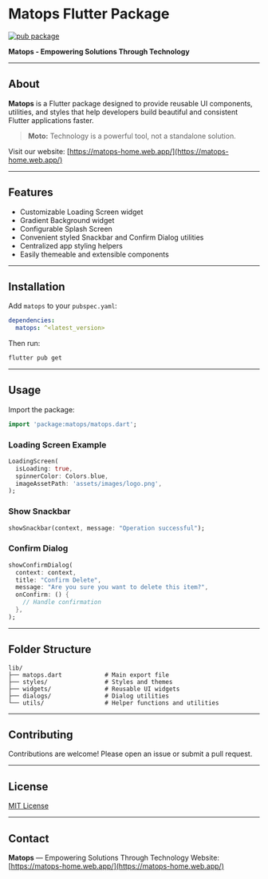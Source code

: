 # Matops Flutter Package

[![pub package](https://img.shields.io/pub/v/matops.svg)](https://pub.dev/packages/matops)

**Matops - Empowering Solutions Through Technology**

---

## About

**Matops** is a Flutter package designed to provide reusable UI components, utilities, and styles that help developers build beautiful and consistent Flutter applications faster.

> **Moto:** Technology is a powerful tool, not a standalone solution.

Visit our website: [https://matops-home.web.app/](https://matops-home.web.app/)

---

## Features

- Customizable Loading Screen widget
- Gradient Background widget
- Configurable Splash Screen
- Convenient styled Snackbar and Confirm Dialog utilities
- Centralized app styling helpers
- Easily themeable and extensible components

---

## Installation

Add `matops` to your `pubspec.yaml`:

```yaml
dependencies:
  matops: ^<latest_version>
````

Then run:

```bash
flutter pub get
```

---

## Usage

Import the package:

```dart
import 'package:matops/matops.dart';
```

### Loading Screen Example

```dart
LoadingScreen(
  isLoading: true,
  spinnerColor: Colors.blue,
  imageAssetPath: 'assets/images/logo.png',
);
```

### Show Snackbar

```dart
showSnackbar(context, message: "Operation successful");
```

### Confirm Dialog

```dart
showConfirmDialog(
  context: context,
  title: "Confirm Delete",
  message: "Are you sure you want to delete this item?",
  onConfirm: () {
    // Handle confirmation
  },
);
```

---

## Folder Structure

```
lib/
├── matops.dart            # Main export file
├── styles/                # Styles and themes
├── widgets/               # Reusable UI widgets
├── dialogs/               # Dialog utilities
└── utils/                 # Helper functions and utilities
```

---

## Contributing

Contributions are welcome! Please open an issue or submit a pull request.

---

## License

[MIT License](LICENSE)

---

## Contact

**Matops** — Empowering Solutions Through Technology
Website: [https://matops-home.web.app/](https://matops-home.web.app/)
